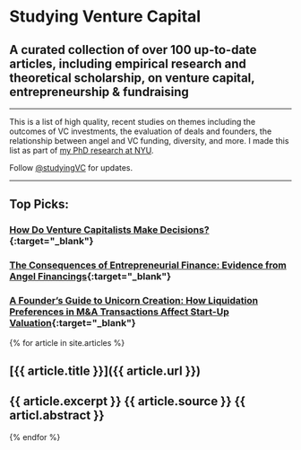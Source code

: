
# Studying Venture Capital 

## A curated collection of over 100 up-to-date articles, including empirical research and theoretical scholarship, on venture capital, entrepreneurship &amp; fundraising

---

This is a list of high quality, recent studies on themes including the outcomes of VC investments, the evaluation of deals and founders, the relationship between angel and VC funding, diversity, and more. I made this list as part of [my PhD research at NYU](https://github.com/francisjervis/phd). 

Follow [@studyingVC](https://twitter.com/studyingVC) for updates.

---

## Top Picks:

### [How Do Venture Capitalists Make Decisions?](http://studying.vc/articles/how-do-venture-capitalists-make.html){:target="_blank"}

### [The Consequences of Entrepreneurial Finance: Evidence from Angel Financings](http://studying.vc/articles/the-consequences-of-entrepreneurial-finance.html){:target="_blank"}

### [A Founder’s Guide to Unicorn Creation: How Liquidation Preferences in M&A Transactions Affect Start-Up Valuation](http://studying.vc/articles/a-founders-guide-to-unicorn.html){:target="_blank"}

{% for article in site.articles %}

## [{{ article.title }}]({{ article.url }})
{{ article.excerpt }}
{{ article.source }}
{{ articl.abstract }}
---

{% endfor %}
